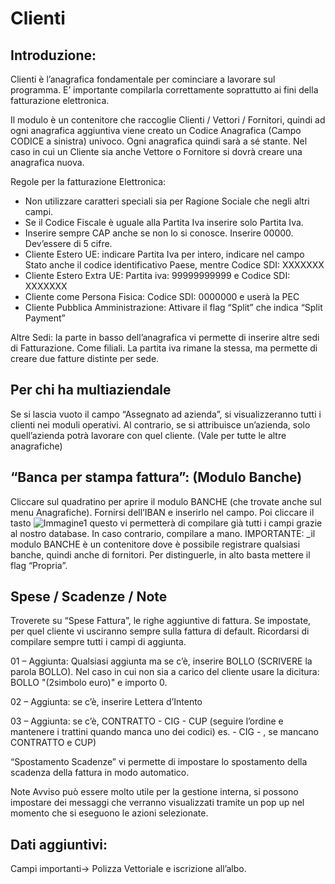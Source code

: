 

# **Clienti**

## Introduzione:

Clienti è l’anagrafica fondamentale per cominciare a lavorare sul programma. E’ importante compilarla correttamente soprattutto ai fini della fatturazione elettronica.

Il modulo è un contenitore che raccoglie Clienti / Vettori / Fornitori, quindi ad ogni anagrafica aggiuntiva viene creato un Codice Anagrafica (Campo CODICE a sinistra) univoco. Ogni anagrafica quindi sarà a sé stante. Nel caso in cui un Cliente sia anche Vettore o Fornitore si dovrà creare una anagrafica nuova.

Regole per la fatturazione Elettronica:

 - Non utilizzare caratteri speciali sia per Ragione Sociale che negli altri campi.
 - Se il Codice Fiscale è uguale alla Partita Iva inserire solo Partita Iva.
 - Inserire sempre CAP anche se non lo si conosce. Inserire 00000. Dev’essere di 5 cifre.
 - Cliente Estero UE: indicare Partita Iva per intero, indicare nel campo Stato anche il codice identificativo Paese, mentre Codice SDI: XXXXXXX
 - Cliente Estero Extra UE: Partita iva: 99999999999 e Codice SDI: XXXXXXX
 - Cliente come Persona Fisica: Codice SDI: 0000000 e userà la PEC
 - Cliente Pubblica Amministrazione: Attivare il flag “Split” che indica “Split Payment”

Altre Sedi: la parte in basso dell’anagrafica vi permette di inserire altre sedi di Fatturazione. Come filiali. La partita iva rimane la stessa, ma permette di creare due fatture distinte per sede.

## Per chi ha multiaziendale

Se si lascia vuoto il campo “Assegnato ad azienda”, si visualizzeranno tutti i clienti nei moduli operativi. Al contrario, se si attribuisce un’azienda, solo quell’azienda potrà lavorare con quel cliente. (Vale per tutte le altre anagrafiche)

## “Banca per stampa fattura”: (Modulo Banche)

Cliccare sul quadratino per aprire il modulo BANCHE (che trovate anche sul menu Anagrafiche). Fornirsi dell’IBAN e inserirlo nel campo. Poi cliccare il tasto
![Immagine1](https://user-images.githubusercontent.com/107242420/176431875-cafe9757-d1c2-4524-9261-20a1060acf7d.png) questo vi permetterà di compilare già tutti i campi grazie al nostro database. In caso contrario, compilare a mano.  IMPORTANTE: _il modulo BANCHE è un contenitore dove è possibile registrare qualsiasi banche, quindi anche di fornitori. Per distinguerle, in alto basta mettere il flag “Propria”.

## Spese / Scadenze / Note

Troverete su “Spese Fattura”, le righe aggiuntive di fattura. Se impostate, per quel cliente vi usciranno sempre sulla fattura di default. Ricordarsi di compilare sempre tutti i campi di aggiunta.

01 – Aggiunta: Qualsiasi aggiunta ma se c’è, inserire BOLLO (SCRIVERE la parola BOLLO). Nel caso in cui non sia a carico del cliente usare la dicitura: BOLLO "(2simbolo euro)" e importo 0.

02 – Aggiunta: se c’è, inserire Lettera d’Intento

03 – Aggiunta: se c’è, CONTRATTO - CIG - CUP (seguire l’ordine e mantenere i trattini quando manca uno dei codici) es. - CIG - , se mancano CONTRATTO e CUP)

“Spostamento Scadenze” vi permette di impostare lo spostamento della scadenza della fattura in modo automatico.

Note Avviso può essere molto utile per la gestione interna, si possono impostare dei messaggi che verranno visualizzati tramite un pop up nel momento che si eseguono le azioni selezionate.

## Dati aggiuntivi:

Campi importanti-> Polizza Vettoriale e iscrizione all’albo.
